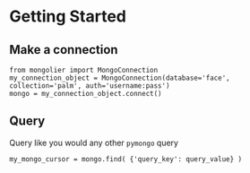 # Getting Started

## Make a connection

    from mongolier import MongoConnection
    my_connection_object = MongoConnection(database='face', collection='palm', auth='username:pass')
    mongo = my_connection_object.connect()

## Query

Query like you would any other `pymongo` query

    my_mongo_cursor = mongo.find( {'query_key': query_value} )